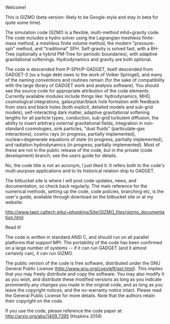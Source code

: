 Welcome!

This is GIZMO (beta version: likely to be Google-style and stay in beta for quite some time).

The simulation code GIZMO is a flexible, multi-method mhd+gravity code. The code includes a hydro solver using the Lagrangian meshless finite-mass method, a meshless finite volume method, the modern "pressure-sph" method, and "traditional" SPH. Self-gravity is solved fast, with a BH-Tree (optionally a hybrid PM-Tree for periodic boundaries), with adaptive gravitational softenings. Hydrodynamics and gravity are both optional. 

The code is descended from P-SPH/P-GADGET, itself descended from GADGET-3 (so a huge debt owes to the work of Volker Springel), and many of the naming conventions and routines remain (for the sake of compatibility with the large library of GADGET work and analysis software). You should see the source code for appropriate attribution of the code elements. Currently available modules include things like: hydrodynamics, MHD, cosmological integrations, galaxy/star/black hole formation with feedback from stars and black holes (both explicit, detailed models and sub-grid models), self-interacting dark matter, adaptive gravitational softening lengths for all particle types, conduction, sub-grid turbulent diffusion, the ability to insert arbitrary external gravitational fields, integration in non-standard cosmologies, sink particles, "dust fluids" (particulate-gas interactions), cosmic rays (in progress, partially implemented), nuclear+degenerate equations of state (in progress, partially implemented), and radiation hydrodynamics (in progress, partially implemented). Most of these are not in the public release of the code, but in the private (code development) branch; see the users guide for details.

No, the code title is not an acronym, I just liked it. It refers both to the code's multi-purpose applications and to its historical relation ship to GADGET.

The bitbucket site is where I will post code updates, news, and documentation, so check back regularly. The main reference for the numerical methods, setting up the code, code policies, branching etc, is the user's guide, available through download on the bitbucket site or at my website: 

http://www.tapir.caltech.edu/~phopkins/Site/GIZMO_files/gizmo_documentation.html

Read it!

The code is written in standard ANSI C, and should run on all parallel platforms that support MPI. The portability of the code has been confirmed on a large number of systems -- if it can run GADGET (and it almost certainly can), it can run GIZMO.

The public version of the code is free software, distributed under the GNU General Public License (http://www.gnu.org/copyleft/gpl.html). This implies that you may freely distribute and copy the software. You may also modify it as you wish, and distribute these modified versions as long as you indicate prominently any changes you made in the original code, and as long as you leave the copyright notices, and the no-warranty notice intact. Please read the General Public License for more details. Note that the authors retain their copyright on the code.

If you use the code, please reference the code paper at: http://arxiv.org/abs/1409.7395 (Hopkins 2014)


